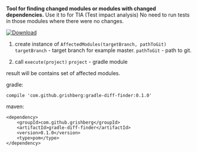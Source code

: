 **Tool for finding changed modules or modules with changed dependencies.**
Use it to for TIA (Test impact analysis)
No need to run tests in those modules where there were no changes.

[ ![Download](https://api.bintray.com/packages/grigory-rylov/gradle/gradle-diff-finder/images/download.svg?version=0.1.0) ](https://bintray.com/grigory-rylov/gradle/gradle-diff-finder/0.1.0/link)
1) create instance of `AffectedModules(targetBranch, pathToGit)`
    `targetBranch` - target branch for example master.
    `pathToGit` - path to git.
    
2) call `execute(project)`
    `project` - gradle module
    
result will be contains set of affected modules.

gradle:
```
compile 'com.github.grishberg:gradle-diff-finder:0.1.0'
```
maven:
```
<dependency>
	<groupId>com.github.grishberg</groupId>
	<artifactId>gradle-diff-finder</artifactId>
	<version>0.1.0</version>
	<type>pom</type>
</dependency>
```    
